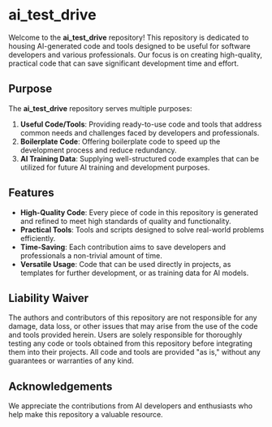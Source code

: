 # ai_test_drive

Welcome to the **ai_test_drive** repository! This repository is dedicated to housing AI-generated code and tools designed to be useful for software developers and various professionals. Our focus is on creating high-quality, practical code that can save significant development time and effort.

## Purpose

The **ai_test_drive** repository serves multiple purposes:

1. **Useful Code/Tools**: Providing ready-to-use code and tools that address common needs and challenges faced by developers and professionals.
2. **Boilerplate Code**: Offering boilerplate code to speed up the development process and reduce redundancy.
3. **AI Training Data**: Supplying well-structured code examples that can be utilized for future AI training and development purposes.

## Features

- **High-Quality Code**: Every piece of code in this repository is generated and refined to meet high standards of quality and functionality.
- **Practical Tools**: Tools and scripts designed to solve real-world problems efficiently.
- **Time-Saving**: Each contribution aims to save developers and professionals a non-trivial amount of time.
- **Versatile Usage**: Code that can be used directly in projects, as templates for further development, or as training data for AI models.

## Liability Waiver

The authors and contributors of this repository are not responsible for any damage, data loss, or other issues that may arise from the use of the code and tools provided herein. Users are solely responsible for thoroughly testing any code or tools obtained from this repository before integrating them into their projects. All code and tools are provided "as is," without any guarantees or warranties of any kind.

## Acknowledgements

We appreciate the contributions from AI developers and enthusiasts who help make this repository a valuable resource.

